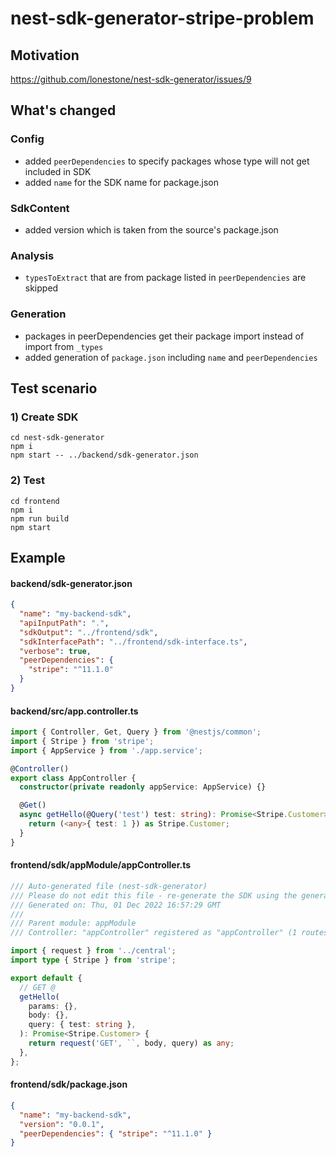 # nest-sdk-generator-stripe-problem

## Motivation

https://github.com/lonestone/nest-sdk-generator/issues/9

## What's changed

### Config

- added `peerDependencies` to specify packages whose type will not get included in SDK
- added `name` for the SDK name for package.json

### SdkContent
- added version which is taken from the source's package.json

### Analysis
- `typesToExtract` that are from package listed in `peerDependencies` are skipped

### Generation
- packages in peerDependencies get their package import instead of import from `_types`
- added generation of `package.json` including `name` and `peerDependencies`


## Test scenario
### 1) Create SDK
```
cd nest-sdk-generator
npm i
npm start -- ../backend/sdk-generator.json
```

### 2) Test
```
cd frontend
npm i
npm run build
npm start
```

## Example

#### backend/sdk-generator.json
```json
{
  "name": "my-backend-sdk",
  "apiInputPath": ".",
  "sdkOutput": "../frontend/sdk",
  "sdkInterfacePath": "../frontend/sdk-interface.ts",
  "verbose": true,
  "peerDependencies": {
    "stripe": "^11.1.0"
  }
}
```

#### backend/src/app.controller.ts
```ts
import { Controller, Get, Query } from '@nestjs/common';
import { Stripe } from 'stripe';
import { AppService } from './app.service';

@Controller()
export class AppController {
  constructor(private readonly appService: AppService) {}

  @Get()
  async getHello(@Query('test') test: string): Promise<Stripe.Customer> {
    return (<any>{ test: 1 }) as Stripe.Customer;
  }
}
```

#### frontend/sdk/appModule/appController.ts

```ts
/// Auto-generated file (nest-sdk-generator)
/// Please do not edit this file - re-generate the SDK using the generator instead.
/// Generated on: Thu, 01 Dec 2022 16:57:29 GMT
///
/// Parent module: appModule
/// Controller: "appController" registered as "appController" (1 routes)

import { request } from '../central';
import type { Stripe } from 'stripe';

export default {
  // GET @
  getHello(
    params: {},
    body: {},
    query: { test: string },
  ): Promise<Stripe.Customer> {
    return request('GET', ``, body, query) as any;
  },
};
```

#### frontend/sdk/package.json
```json
{
  "name": "my-backend-sdk",
  "version": "0.0.1",
  "peerDependencies": { "stripe": "^11.1.0" }
}
```